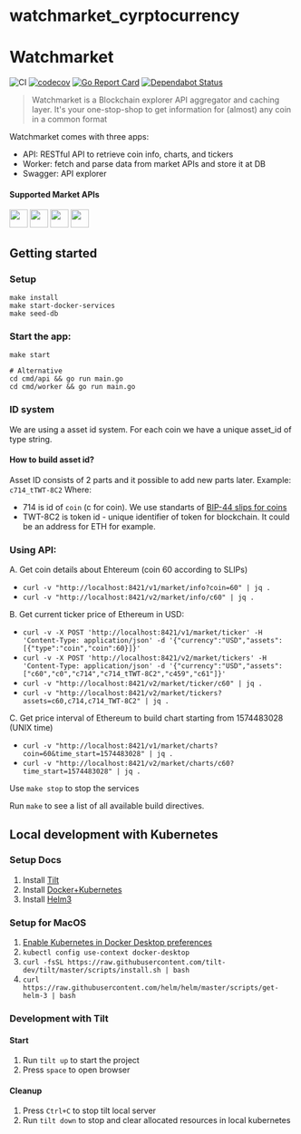 # watchmarket_cyrptocurrency
# Watchmarket

![CI](https://github.com/trustwallet/watchmarket/workflows/CI/badge.svg)
[![codecov](https://codecov.io/gh/trustwallet/watchmarket/branch/master/graph/badge.svg)](https://codecov.io/gh/trustwallet/watchmarket)
[![Go Report Card](https://goreportcard.com/badge/github.com/TrustWallet/watchmarket)](https://goreportcard.com/report/github.com/TrustWallet/watchmarket)
[![Dependabot Status](https://api.dependabot.com/badges/status?host=github&repo=trustwallet/watchmarket)](https://dependabot.com)

> Watchmarket is a Blockchain explorer API aggregator and caching layer. It's your one-stop-shop to get information for (almost) any coin in a common format

Watchmarket comes with three apps:
* API: RESTful API to retrieve coin info, charts, and tickers
* Worker: fetch and parse data from market APIs and store it at DB
* Swagger: API explorer

#### Supported Market APIs

<a href="https://coinmarketcap.com" target="_blank"><img src="https://coinmarketcap.com/apple-touch-icon.png" width="32" /></a>
<a href="https://www.binance.org/" target="_blank"><img src="https://raw.githubusercontent.com/trustwallet/assets/master/blockchains/binance/info/logo.png" width="32" /></a>
<a href="https://fixer.io/" target="_blank"><img src="https://fixer.io/fixer_images/fixer_money.png" width="32" /></a>
<a href="https://www.coingecko.com/" target="_blank"><img src="https://static.coingecko.com/s/thumbnail-007177f3eca19695592f0b8b0eabbdae282b54154e1be912285c9034ea6cbaf2.png" width="32" /></a>

## Getting started

### Setup 
```
make install
make start-docker-services
make seed-db
```

### Start the app: 
```
make start

# Alternative
cd cmd/api && go run main.go
cd cmd/worker && go run main.go
```

### ID system
We are using a asset id system. For each coin we have a unique asset_id of type string.

#### How to build asset id?
Asset ID consists of 2 parts and it possible to add new parts later. 
Example: `c714_tTWT-8C2`
Where: 
- 714 is id of `coin` (c for coin). We use standarts of [BIP-44 slips for coins](https://github.com/satoshilabs/slips/blob/master/slip-0044.md)
- TWT-8C2 is token id - unique identifier of token for blockchain. It could be an address for ETH for example.

### Using  API:

  A. Get coin details about Ehtereum (coin 60 according to SLIPs) 
 - ```curl -v "http://localhost:8421/v1/market/info?coin=60" | jq .``` 
 - ```curl -v "http://localhost:8421/v2/market/info/c60" | jq .```  

  B. Get current ticker price of Ethereum in USD:
 -  ```curl -v -X POST 'http://localhost:8421/v1/market/ticker' -H 'Content-Type: application/json' -d '{"currency":"USD","assets":[{"type":"coin","coin":60}]}'```
 -  ```curl -v -X POST 'http://localhost:8421/v2/market/tickers' -H 'Content-Type: application/json' -d '{"currency":"USD","assets":["c60","c0","c714","c714_tTWT-8C2","c459","c61"]}'```
 - ```curl -v "http://localhost:8421/v2/market/ticker/c60" | jq .```
 - ```curl -v "http://localhost:8421/v2/market/tickers?assets=c60,c714,c714_TWT-8C2" | jq .```
 
  C. Get price interval of Ethereum to build chart starting from 1574483028 (UNIX time)
 - ```curl -v "http://localhost:8421/v1/market/charts?coin=60&time_start=1574483028" | jq .```
 - ```curl -v "http://localhost:8421/v2/market/charts/c60?time_start=1574483028" | jq .```
 
Use `make stop` to stop the services

Run `make` to see a list of all available build directives.


## Local development with Kubernetes

### Setup Docs
1. Install [Tilt](https://docs.tilt.dev/install.html)
2. Install [Docker+Kubernetes](https://docs.docker.com/docker-for-mac/#kubernetes)
3. Install [Helm3](https://helm.sh/docs/intro/install/)

### Setup for MacOS
1. [Enable Kubernetes in Docker Desktop preferences](https://docs.docker.com/docker-for-mac/#kubernetes)
2. `kubectl config use-context docker-desktop`
3.  `curl -fsSL https://raw.githubusercontent.com/tilt-dev/tilt/master/scripts/install.sh | bash`
4. `curl https://raw.githubusercontent.com/helm/helm/master/scripts/get-helm-3 | bash`

### Development with Tilt 
#### Start
1. Run `tilt up` to start the project
2. Press `space` to open browser

#### Cleanup
1. Press `Ctrl+C` to stop tilt local server
2. Run `tilt down` to stop and clear allocated resources in local kubernetes
